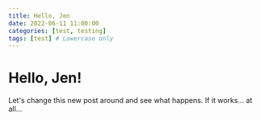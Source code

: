 ```yaml
---
title: Hello, Jen
date: 2022-06-11 11:00:00
categories: [test, testing]
tags: [test] # Lowercase only
---
```


# Hello, Jen!

Let's change this new post around and see what happens. If it works... at all...
